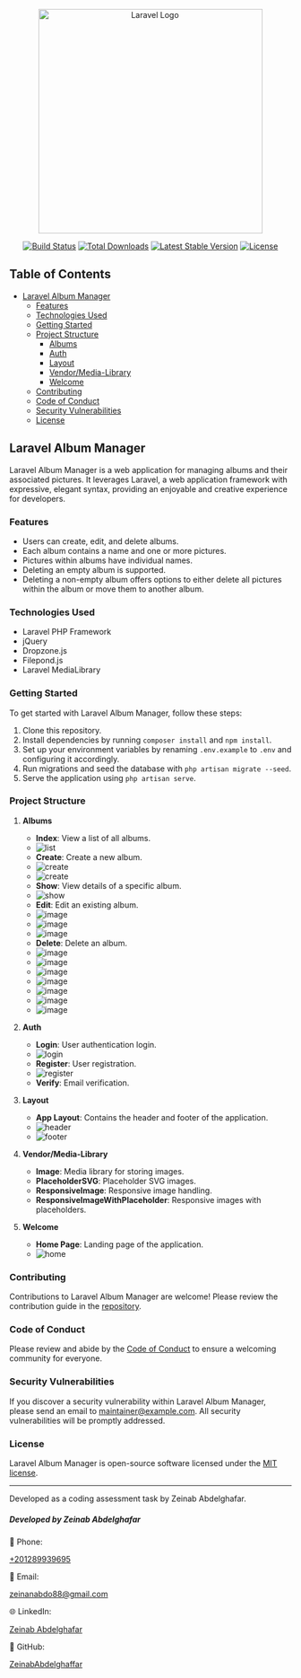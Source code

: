 <p align="center"><a href="https://laravel.com" target="_blank"><img src="https://raw.githubusercontent.com/laravel/art/master/logo-lockup/5%20SVG/2%20CMYK/1%20Full%20Color/laravel-logolockup-cmyk-red.svg" width="400" alt="Laravel Logo"></a></p>

<p align="center">
<a href="https://github.com/laravel/framework/actions"><img src="https://github.com/laravel/framework/workflows/tests/badge.svg" alt="Build Status"></a>
<a href="https://packagist.org/packages/laravel/framework"><img src="https://img.shields.io/packagist/dt/laravel/framework" alt="Total Downloads"></a>
<a href="https://packagist.org/packages/laravel/framework"><img src="https://img.shields.io/packagist/v/laravel/framework" alt="Latest Stable Version"></a>
<a href="https://packagist.org/packages/laravel/framework"><img src="https://img.shields.io/packagist/l/laravel/framework" alt="License"></a>
</p>

## Table of Contents

- [Laravel Album Manager](#laravel-album-manager)
  - [Features](#features)
  - [Technologies Used](#technologies-used)
  - [Getting Started](#getting-started)
  - [Project Structure](#project-structure)
    - [Albums](#albums)
    - [Auth](#auth)
    - [Layout](#layout)
    - [Vendor/Media-Library](#vendormedia-library)
    - [Welcome](#welcome)
  - [Contributing](#contributing)
  - [Code of Conduct](#code-of-conduct)
  - [Security Vulnerabilities](#security-vulnerabilities)
  - [License](#license)

## Laravel Album Manager

Laravel Album Manager is a web application for managing albums and their associated pictures. It leverages Laravel, a web application framework with expressive, elegant syntax, providing an enjoyable and creative experience for developers.

### Features

- Users can create, edit, and delete albums.
- Each album contains a name and one or more pictures.
- Pictures within albums have individual names.
- Deleting an empty album is supported.
- Deleting a non-empty album offers options to either delete all pictures within the album or move them to another album.

### Technologies Used

- Laravel PHP Framework
- jQuery
- Dropzone.js
- Filepond.js
- Laravel MediaLibrary

### Getting Started

To get started with Laravel Album Manager, follow these steps:

1. Clone this repository.
2. Install dependencies by running `composer install` and `npm install`.
3. Set up your environment variables by renaming `.env.example` to `.env` and configuring it accordingly.
4. Run migrations and seed the database with `php artisan migrate --seed`.
5. Serve the application using `php artisan serve`.

### Project Structure

1. **Albums**
   - **Index**: View a list of all albums.
   - ![list](https://github.com/ZeinabAbdelghaffar/LaravelAlbumManage/assets/87963230/d75721d6-0ae6-4704-ab10-ae5138a69405)
   - **Create**: Create a new album.
   - ![create](https://github.com/ZeinabAbdelghaffar/LaravelAlbumManage/assets/87963230/e316633e-a898-4644-877c-11a1eac97d36)
   - ![create](https://github.com/ZeinabAbdelghaffar/LaravelAlbumManage/assets/87963230/5d91cbde-2ddd-4f3e-a295-04634495ab3f)
   - **Show**: View details of a specific album.
   - ![show](https://github.com/ZeinabAbdelghaffar/LaravelAlbumManage/assets/87963230/1ffcb4e5-9072-4231-abd6-7445e3e8aef9)
   - **Edit**: Edit an existing album.
   - ![image](https://github.com/ZeinabAbdelghaffar/LaravelAlbumManage/assets/87963230/d981e0f1-268c-48a3-9f76-2ccf5d0b843f)
   - ![image](https://github.com/ZeinabAbdelghaffar/LaravelAlbumManage/assets/87963230/0e9fe0b1-0349-41ee-affa-8c92fa34359a)
   - ![image](https://github.com/ZeinabAbdelghaffar/LaravelAlbumManage/assets/87963230/6268c6ff-e8f6-4b5a-90d8-32c8b54700e1)
   - **Delete**: Delete an album.
   - ![image](https://github.com/ZeinabAbdelghaffar/LaravelAlbumManage/assets/87963230/d4c65121-ff79-460c-b94e-f495ec1604c1)
   - ![image](https://github.com/ZeinabAbdelghaffar/LaravelAlbumManage/assets/87963230/a47df2e6-9e9d-4ecd-9b97-49d639d7b989)
   - ![image](https://github.com/ZeinabAbdelghaffar/LaravelAlbumManage/assets/87963230/e6231efa-57af-4fcb-bbbb-fabcacebcc73)
   - ![image](https://github.com/ZeinabAbdelghaffar/LaravelAlbumManage/assets/87963230/4c47f8a6-4528-4c26-9cf4-5f1d5354104a)
   - ![image](https://github.com/ZeinabAbdelghaffar/LaravelAlbumManage/assets/87963230/fa9925f5-f714-4042-b4eb-0c833094fad5)
   - ![image](https://github.com/ZeinabAbdelghaffar/LaravelAlbumManage/assets/87963230/2f30a27d-7d5e-419c-a006-2f8492628a6a)
   - ![image](https://github.com/ZeinabAbdelghaffar/LaravelAlbumManage/assets/87963230/33c6294b-8fdb-422e-a774-db27a4d57cbc)

2. **Auth**
   - **Login**: User authentication login.
   - ![login](https://github.com/ZeinabAbdelghaffar/LaravelAlbumManage/assets/87963230/4707dffa-c955-46a3-a1de-e1e18dd61d13)
   - **Register**: User registration.
   - ![register](https://github.com/ZeinabAbdelghaffar/LaravelAlbumManage/assets/87963230/1943b354-b476-4ea1-92c5-3a093f90aa93)
   - **Verify**: Email verification.

3. **Layout**
   - **App Layout**: Contains the header and footer of the application.
   - ![header](https://github.com/ZeinabAbdelghaffar/LaravelAlbumManage/assets/87963230/0b2258d2-60a3-42e6-8fb2-ebff9a9b9f16)
   - ![footer](https://github.com/ZeinabAbdelghaffar/LaravelAlbumManage/assets/87963230/23438d7c-8500-4aa0-93af-e97325c80fa8)

4. **Vendor/Media-Library**
   - **Image**: Media library for storing images.
   - **PlaceholderSVG**: Placeholder SVG images.
   - **ResponsiveImage**: Responsive image handling.
   - **ResponsiveImageWithPlaceholder**: Responsive images with placeholders.

5. **Welcome**
   - **Home Page**: Landing page of the application.
   - ![home](https://github.com/ZeinabAbdelghaffar/LaravelAlbumManage/assets/87963230/f9d2f4b5-9870-420f-8cb3-43d0b2d10c7e)


### Contributing

Contributions to Laravel Album Manager are welcome! Please review the contribution guide in the [repository](CONTRIBUTING.md).

### Code of Conduct

Please review and abide by the [Code of Conduct](CODE_OF_CONDUCT.md) to ensure a welcoming community for everyone.

### Security Vulnerabilities

If you discover a security vulnerability within Laravel Album Manager, please send an email to [maintainer@example.com](mailto:maintainer@example.com). All security vulnerabilities will be promptly addressed.

### License

Laravel Album Manager is open-source software licensed under the [MIT license](LICENSE).

---

Developed as a coding assessment task by Zeinab Abdelghafar.

<div class="row p-4">
    <div class="col-md-12">
        <h5 class="text-center mb-4">Developed by Zeinab Abdelghafar</h5>
    </div>
    <div class="col-md-3 text-center mb-3">
        <p>&#128241; Phone:</p>
        <p><a href="tel:+201289939695" class="text-dark">+201289939695</a></p>
    </div>
    <div class="col-md-3 text-center mb-3">
        <p>&#128231; Email:</p>
        <p><a href="mailto:zeinanabdo88@gmail.com" class="text-dark">zeinanabdo88@gmail.com</a></p>
    </div>
    <div class="col-md-3 text-center mb-3">
        <p>&#127760; LinkedIn:</p>
        <p><a href="https://www.linkedin.com/in/zeinab-abdelghaffar/" target="_blank" class="text-dark">Zeinab Abdelghafar</a></p>
    </div>
    <div class="col-md-3 text-center mb-3">
        <p>&#128193; GitHub:</p>
        <p><a href="https://github.com/ZeinabAbdelghaffar" target="_blank" class="text-dark">ZeinabAbdelghaffar</a></p>
    </div>
</div>
